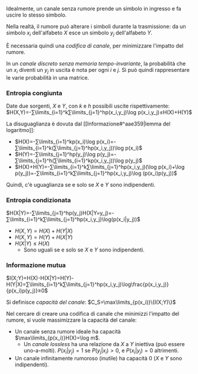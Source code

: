 Idealmente, un canale senza rumore prende un simbolo in ingresso e fa uscire lo stesso simbolo.

Nella realtà, il rumore può alterare i simboli durante la trasmissione: da un simbolo $x_i$ dell'alfabeto $X$ esce un simbolo $y_j$ dell'alfabeto $Y$.

È necessaria quindi una *codifica di canale*, per minimizzare l'impatto del rumore.

In un *canale discreto senza memoria tempo-invariante*, la probabilità che un $x_i$ diventi un $y_j$ in uscita è nota per ogni $i$ e $j$. Si può quindi rappresentare le varie probabilità in una matrice.

### Entropia congiunta

Date due sorgenti, $X$ e $Y$, con $k$ e $h$ possibili uscite rispettivamente:
$H(X,Y)=-∑\limits_{i=1}^k∑\limits_{j=1}^hp(x_i,y_j)\log p(x_i,y_j)≤H(X)+H(Y)$

La disuguaglianza è dovuta dal [[Informazione#^aae359|lemma del logaritmo]]:
- $H(X)=-∑\limits_{i=1}^kp(x_i)\log p(x_i)=-∑\limits_{i=1}^k(∑\limits_{j=1}^hp(x_i,y_j))\log p(x_i)$
- $H(Y)=-∑\limits_{j=1}^hp(y_j)\log p(y_j)=-∑\limits_{j=1}^h(∑\limits_{i=1}^kp(x_i,y_j))\log p(y_j)$
- $H(X)+H(Y)=-∑\limits_{i=1}^k∑\limits_{j=1}^hp(x_i,y_j)(\log p(x_i)+\log p(y_j))=-∑\limits_{i=1}^k∑\limits_{j=1}^hp(x_i,y_j)\log (p(x_i)p(y_j))$

Quindi, c'è uguaglianza se e solo se $X$ e $Y$ sono indipendenti.

### Entropia condizionata

$H(X|Y)=-∑\limits_{j=1}^hp(y_j)H(X|Y=y_j)=-∑\limits_{i=1}^k∑\limits_{j=1}^hp(x_i,y_j)\log(p(x_i|y_j))$
- $H(X,Y)=H(X)+H(Y|X)$
- $H(X,Y)=H(Y)+H(X|Y)$
- $H(X|Y)≤H(X)$
	- Sono uguali se e solo se $X$ e $Y$ sono indipendenti.

### Informazione mutua

$I(X;Y)=H(X)-H(X|Y)=H(Y)-H(Y|X)=∑\limits_{i=1}^k∑\limits_{j=1}^hp(x_i,y_j)\log\frac{p(x_i,y_j)}{p(x_i)p(y_j)}≥0$

Si definisce *capacità del canale*:
$C_S=\max\limits_{p(x_i)}\{I(X;Y)\}$

Nel cercare di creare una codifica di canale che minimizzi l'impatto del rumore, si vuole massimizzare la capacità del canale:
- Un canale senza rumore ideale ha capacità $\max\limits_{p(x_i)}H(X)=\log m$.
	- Un *canale lossless* ha una relazione da $X$ a $Y$ iniettiva (può essere uno-a-molti). $P(x_i|y_j)=1$ se $P(y_j|x_i)>0$, e $P(x_i|y_j)=0$ altrimenti.
- Un canale infinitamente rumoroso (inutile) ha capacità $0$ ($X$ e $Y$ sono indipendenti).